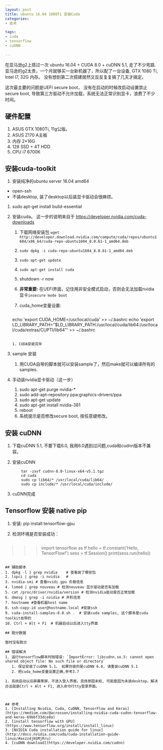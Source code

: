 ```yaml
---
layout: post
title: ubuntu 16.04 1080Ti 安装Cuda
categories:
- 技术

tags:
- cuda
- tensorflow
- cuDNN
 
---
```


在亚马逊g2上搭过一次 ubuntu 16.04 + CUDA 8.0 + cuDNN 5.1, 走了不少弯路. 亚马逊的g2太贵，一个月就够买一台新机器了，所以配了一台设备, GTX 1080 Ti, Intel I7, 32G 内存。 没有想到第二次搭建居然又反反复复搞了几天才搞定。

这次最主要的问题是UEFI secure boot， 没有在启动的时候改启动设置禁止secure boot, 导致第三方驱动不允许加载，系统无法正常识别显卡，浪费了不少时间。
## 硬件配置
1. ASUS GTX 1080Ti, 11g公版。
2. ASUS Z170 A主板
2. 内存 2*16G
3. 128 SSD + 4T HDD
4. CPU i7 6700K

 
## 安装cuda-toolkit
1. 安装纯净的ubuntu server 16.04 amd64

 * open-ssh
 * 不装desktop, 装了desktop以后装显卡驱动会很麻烦。

 
1. sudo apt-get install build-essential
2. 安装cuda。 这一步的说明来自于 https://developer.nvidia.com/cuda-downloads
	
	1. 下载网络安装包 `wget http://developer.download.nvidia.com/compute/cuda/repos/ubuntu1604/x86_64/cuda-repo-ubuntu1604_8.0.61-1_amd64.deb`
	2. `sudo dpkg -i cuda-repo-ubuntu1604_8.0.61-1_amd64.deb`
	3. `sudo apt-get update`
	4. `sudo apt-get install cuda`
	5. shutdown -r now 
	6. __非常重要:__ 在UEFI界面，记住用非安全模式启动，否则会无法加载nvidia显卡`insecure mode boot`
	7. cuda_home变量设置: 
	
		~~~
	echo 'export CUDA_HOME=/usr/local/cuda' >> ~/.bashrc
	echo 'export LD_LIBRARY_PATH=”$LD_LIBRARY_PATH:/usr/local/cuda/lib64:/usr/local/cuda/extras/CUPTI/lib64"' >> ~/.bashrc
	~~~
	
	1. CUDA安装完毕

1. sample 安装
	1. 	用CUDA自带的脚本就可以安装sample了，然后make就可以编译所有的samples.
1. 手动装nvidia显卡驱动（这一步）
	1. sudo apt-get purge nvidia-*
	2. sudo add-apt-repository ppa:graphics-drivers/ppa
	3. sudo apt-get update
	4. sudo apt-get install nvidia-381
	5. reboot
	6. 系统提示是否修改secure boot, 按任意键修改。

	
## 安装 cuDNN

1. 下载cuDNN 5.1, 不要下载6.0, 我用6.0遇到过问题,cuda和cudnn版本不兼容。

2. 安装cuDNN 

	~~~
		tar -zxvf cudnn-8.0-linux-x64-v5.1.tgz
		cd cuda
		sudo cp lib64/* /usr/local/cuda/lib64/
		sudo cp include/* /usr/local/cuda/include/
	~~~
		
1. cuDNN完成


## Tensorflow 安装 native pip
1. 安装: pip install tensorflow-gpu
2. 检测环境是否安装成功：

	~~~
>>> import tensorflow as tf
>>> hello = tf.constant('Hello, TensorFlow!')
>>> sess = tf.Session()
>>> print(sess.run(hello))
~~~

## 辅助脚本
1. dpkg -l | grep nvidia    # 查看装了哪些包
2. lspci | grep -i nvidia   # 
3. nvidia-smi # 查看nvidi gpu 负载信息
4. lsmod | grep nouveau # 检测nouveau 显示驱动是否有加载
5. cat /proc/driver/nvidia/version # 检测nvidia驱动是否正常加载
6. dmesg | grep -i nvidia # 开机信息
7. hostname #查看机器host name
8. ssh-copy-id user@hostname.local #安装ssh
9. cuda-install-samples-8.0.sh .  # 安装cuda samples, 这个脚本是cuda toolkit自带的
10. Ctrl + Alt + F1  # 机器启动以后进入tty界面

## 跑分数据

暂时没有跑分

## 错误解决
1. 运行tensorflow脚本时抛错误: `ImportError: libcudnn.so.5: cannot open shared object file: No such file or directory`
   1. 保证安装了cuDNN 5.1， 如果你装的是cuDNN 6.0, 请重装cuDNN 5.1
   2. 把cuda_home变量设置正确,参考3.7
 
1. 系统启动以后屏幕黑屏，不进入登入界面。具体原因未知, 可能是因为未装desktop。解决办法就是Ctrl + Alt + F1, 进入命令行tty登录界面。 



## 参考
1. [Installing Nvidia, Cuda, CuDNN, TensorFlow and Keras](https://medium.com/@acrosson/installing-nvidia-cuda-cudnn-tensorflow-and-keras-69bbf33dce8a)
2. [install tensorflow with GPU](https://www.tensorflow.org/install/install_linux)
3. [NVIDIA Cuda installation guide for linux](http://docs.nvidia.com/cuda/cuda-installation-guide-linux/#axzz4jKGMjRru)
4. [cuDNN download](https://developer.nvidia.com/cudnn)
